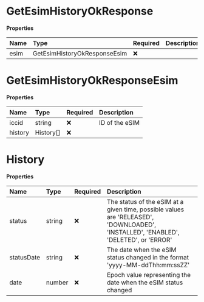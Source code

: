 # GetEsimHistoryOkResponse

**Properties**

| Name | Type                         | Required | Description |
| :--- | :--------------------------- | :------- | :---------- |
| esim | GetEsimHistoryOkResponseEsim | ❌       |             |

# GetEsimHistoryOkResponseEsim

**Properties**

| Name    | Type      | Required | Description    |
| :------ | :-------- | :------- | :------------- |
| iccid   | string    | ❌       | ID of the eSIM |
| history | History[] | ❌       |                |

# History

**Properties**

| Name       | Type   | Required | Description                                                                                                                         |
| :--------- | :----- | :------- | :---------------------------------------------------------------------------------------------------------------------------------- |
| status     | string | ❌       | The status of the eSIM at a given time, possible values are 'RELEASED', 'DOWNLOADED', 'INSTALLED', 'ENABLED', 'DELETED', or 'ERROR' |
| statusDate | string | ❌       | The date when the eSIM status changed in the format 'yyyy-MM-ddThh:mm:ssZZ'                                                         |
| date       | number | ❌       | Epoch value representing the date when the eSIM status changed                                                                      |
